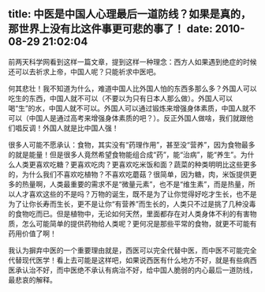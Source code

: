 title: 中医是中国人心理最后一道防线？如果是真的，那世界上没有比这件事更可悲的事了！
date: 2010-08-29 21:02:04
---

前两天科学网看到这样一篇文章，提到这样一种理念：西方人如果遇到绝症的时候还可以去祈求上帝，中国人呢？只能祈求中医吧。

何其悲壮！我不知道为什么，难道中国人比外国人怕的东西多那么多？外国人可以吃生的东西，中国人就不可以（不要以为只有日本人那么做）。外国人可以喝“生”的水，中国人就不可以。外国人可以通过锻炼来增强身体素质，中国人就不可以（中国人是通过高考来增强身体素质的吧？）。反正外国人做啥，我们就跟他们唱反调！外国人就是比中国人强！

很多人可能不愿承认：食物，其实没有“药理作用”，甚至没“营养”，因为食物最多的就是能量！但是很多人竟然希望食物能组合成“药”，能“治病”，能“养生”。为什么人类更喜欢吃糖？更喜欢吃肉？更喜欢吃米饭和面？蔬菜的种类明明比这些更多的，为什么我们不喜欢吃植物？不喜欢吃蘑菇？很简单，因为糖，肉，米饭提供更多的热量啊，人类最重要的需求不是“微量元素”，也不是“维生素”，而是热量，所以人才喜欢这些的不是吗？万物的诞生，既不是为了让你觉得好吃才生长，也不是为了让你长寿而生长，更不是让你“有营养”而生长的，人类只不过是挑了几种没毒的食物吃而已。但是植物中，无论如何天然，里面都存在对人类身体不利的有害物质，怎么可能简单的提供药物给人类呢？更何况是那些平常的食物，就更不可能有药用价值了啊！

我认为摒弃中医的一个重要理由就是，西医可以完全代替中医，而中医不可能完全代替现代医学！看上去可能是这样吧，如果说西医有什么地方不好，就是有些病西医承认治不好，而中医绝不承认有病治不好，给中国人脆弱的内心最后一道防线，最悲哀的解释。